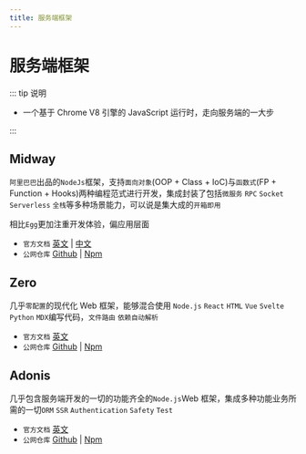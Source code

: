 ```yaml
---
title: 服务端框架
---
```


# 服务端框架

::: tip 说明

-   一个基于 Chrome V8 引擎的 JavaScript 运行时，走向服务端的一大步

:::

## Midway <ProjectBadge name='Midway' starts='midwayjs/midway' />

`阿里巴巴`出品的`NodeJs`框架，支持`面向对象`(OOP + Class + IoC)与`函数式`(FP + Function + Hooks)两种编程范式进行开发，集成封装了包括`微服务` `RPC` `Socket` `Serverless` `全栈`等多种场景能力，可以说是集大成的`开箱即用`

相比`Egg`更加注重开发体验，偏应用层面

-   `官方文档` [英文](https://midwayjs.org/en/) | [中文](https://midwayjs.org/)
-   `公网仓库` [Github](https://github.com/midwayjs/midway) | [Npm](https://www.npmjs.com/package/midway)

## Zero <ProjectBadge name='Zero' starts='remoteinterview/zero' />

几乎`零配置`的现代化 Web 框架，能够混合使用 `Node.js` `React` `HTML` `Vue` `Svelte` `Python` `MDX`编写代码，`文件路由` `依赖自动解析`

-   `官方文档` [英文](https://zeroserver.io/)
-   `公网仓库` [Github](https://github.com/remoteinterview/zero) | [Npm](https://www.npmjs.com/package/zero)

## Adonis <ProjectBadge starts='adonisjs/core' version='create-adonis-ts-app' />

几乎包含服务端开发的一切的功能齐全的`Node.js`Web 框架，集成多种功能业务所需的一切`ORM` `SSR` `Authentication` `Safety` `Test`

-   `官方文档` [英文](https://adonisjs.com/)
-   `公网仓库` [Github](https://github.com/adonisjs/core) | [Npm](https://www.npmjs.com/package/create-adonis-ts-app)
